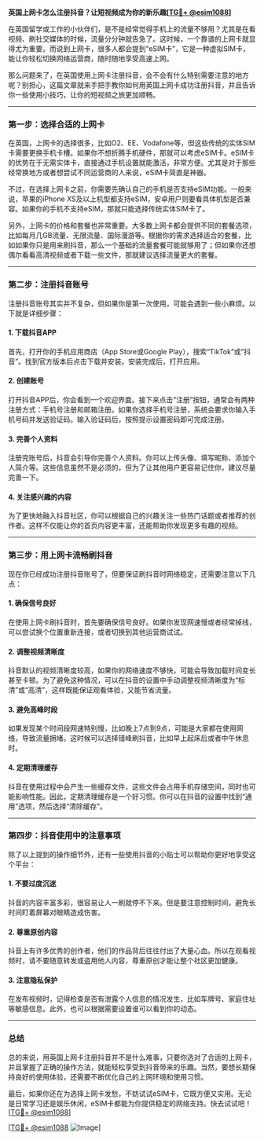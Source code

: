 **英国上网卡怎么注册抖音？让短视频成为你的新乐趣[[TG💪+ @esim1088](https://t.me/s/esim1088)]**

在英国留学或工作的小伙伴们，是不是经常觉得手机上的流量不够用？尤其是在看视频、刷社交媒体的时候，流量分分钟就告急了。这时候，一个靠谱的上网卡就显得尤为重要。而说到上网卡，很多人都会提到“eSIM卡”，它是一种虚拟SIM卡，能让你轻松切换网络运营商，随时随地享受高速上网。

那么问题来了，在英国使用上网卡注册抖音，会不会有什么特别需要注意的地方呢？别担心，这篇文章就来手把手教你如何用英国上网卡成功注册抖音，并且告诉你一些使用小技巧，让你的短视频之旅更加顺畅。

---

### **第一步：选择合适的上网卡**
在英国，上网卡的选择很多，比如O2、EE、Vodafone等，但这些传统的实体SIM卡需要更换手机卡槽。如果你不想折腾手机硬件，那就可以考虑eSIM卡。eSIM卡的优势在于无需实体卡，直接通过手机设置就能激活，非常方便。尤其是对于那些经常换地方或者想尝试不同运营商的人来说，eSIM卡简直是神器。

不过，在选择上网卡之前，你需要先确认自己的手机是否支持eSIM功能。一般来说，苹果的iPhone XS及以上机型都支持eSIM，安卓用户则要看具体机型是否兼容。如果你的手机不支持eSIM，那就只能选择传统实体SIM卡了。

另外，上网卡的价格和套餐也非常重要。大多数上网卡都会提供不同的套餐选项，比如每月几GB流量、无限流量、国际漫游等。根据你的需求选择适合的套餐，比如如果你只是用来刷抖音，那么一个基础的流量套餐可能就够用了；但如果你还想偶尔看看高清视频或者下载一些文件，那就建议选择流量更大的套餐。

---

### **第二步：注册抖音账号**
注册抖音账号其实并不复杂，但如果你是第一次使用，可能会遇到一些小麻烦。以下就是详细步骤：

#### **1. 下载抖音APP**
首先，打开你的手机应用商店（App Store或Google Play），搜索“TikTok”或“抖音”。找到官方版本后点击下载并安装。安装完成后，打开应用。

#### **2. 创建账号**
打开抖音APP后，你会看到一个欢迎界面。接下来点击“注册”按钮，通常会有两种注册方式：手机号注册和邮箱注册。如果你选择手机号注册，系统会要求你输入手机号码并发送验证码。输入验证码后，按照提示设置密码即可完成注册。

#### **3. 完善个人资料**
注册完账号后，抖音会引导你完善个人资料。你可以上传头像、填写昵称、添加个人简介等。这些信息虽然不是必须的，但为了让其他用户更容易记住你，建议尽量完善一下。

#### **4. 关注感兴趣的内容**
为了更快地融入抖音社区，你可以根据自己的兴趣关注一些热门话题或者推荐的创作者。这样不仅能让你的首页内容更丰富，还能帮助你发现更多有趣的视频。

---

### **第三步：用上网卡流畅刷抖音**
现在你已经成功注册抖音账号了，但要保证刷抖音时网络稳定，还需要注意以下几点：

#### **1. 确保信号良好**
在使用上网卡刷抖音时，首先要确保信号良好。如果你发现网速慢或者经常掉线，可以尝试换个位置重新连接，或者切换到其他运营商试试。

#### **2. 调整视频清晰度**
抖音默认的视频清晰度较高，如果你的网络速度不够快，可能会导致加载时间变长甚至卡顿。为了避免这种情况，可以在抖音的设置中手动调整视频清晰度为“标清”或“高清”，这样既能保证观看体验，又能节省流量。

#### **3. 避免高峰时段**
如果发现某个时间段网速特别慢，比如晚上7点到9点，可能是大家都在使用网络，导致流量拥堵。这时候可以选择错峰刷抖音，比如早上起床后或者中午休息时。

#### **4. 定期清理缓存**
抖音在使用过程中会产生一些缓存文件，这些文件会占用手机存储空间，同时也可能影响性能。因此，定期清理缓存是一个好习惯。你可以在抖音的设置中找到“通用”选项，然后选择“清除缓存”。

---

### **第四步：抖音使用中的注意事项**
除了以上提到的操作细节外，还有一些使用抖音的小贴士可以帮助你更好地享受这个平台：

#### **1. 不要过度沉迷**
抖音的内容丰富多彩，很容易让人一刷就停不下来。但是要注意控制时间，避免长时间盯着屏幕对眼睛造成伤害。

#### **2. 尊重原创内容**
抖音上有许多优秀的创作者，他们的作品背后往往付出了大量心血。所以在观看视频时，请不要随意转发或盗用他人内容，尊重原创才能让整个社区更加健康。

#### **3. 注意隐私保护**
在发布视频时，记得检查是否有泄露个人信息的情况发生，比如车牌号、家庭住址等敏感信息。此外，也可以根据需要设置谁可以看到你的动态。

---

### **总结**
总的来说，用英国上网卡注册抖音并不是什么难事，只要你选对了合适的上网卡，并且掌握了正确的操作方法，就能轻松享受到抖音带来的乐趣。当然，要想长期保持良好的使用体验，还需要不断优化自己的上网环境和使用习惯。

最后，如果你还在为选择上网卡发愁，不妨试试eSIM卡，它既方便又实用。无论是日常学习还是娱乐休闲，eSIM卡都能为你提供稳定的网络支持。快去试试吧！[[TG💪+ @esim1088](https://t.me/s/esim1088)]

[[TG💪+ @esim1088](https://t.me/s/esim1088) ![Image](https://i.postimg.cc/4NQfJmqS/Snipaste-2025-05-13-00-14-12.png)]